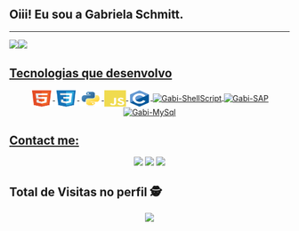 ## Oiii! Eu sou a Gabriela Schmitt. 

<hr>
 <div style="display: inline_block" >
  <a href="https://github.com/gabrielaschmitt"><img height="172em"src="https://github-readme-stats.vercel.app/api?username=gabrielaschmitt&show_icons=true&theme=dracula&include_all_commits=true"/><img height="172em"src="https://github-readme-stats.vercel.app/api/top-langs/?username=gabrielaschmitt&layout=compact&langs_count=16&theme=dracula"/>
</div>
 
## Tecnologias que desenvolvo
  <div style="display: inline_block" align="center">
  <img align="center" alt="Gabi-HTML"   height="30" width="40" src="https://raw.githubusercontent.com/devicons/devicon/master/icons/html5/html5-original.svg">
  <img align="center" alt="Gabi-CSS"    height="30" width="40" src="https://raw.githubusercontent.com/devicons/devicon/master/icons/css3/css3-original.svg">
  <img align="center" alt="Gabi-Python" height="30" width="40" src="https://raw.githubusercontent.com/devicons/devicon/master/icons/python/python-original.svg">
  <img align="center" alt="Gabi-Js"     height="30" width="40" src="https://raw.githubusercontent.com/devicons/devicon/master/icons/javascript/javascript-plain.svg">
  <img align="center" alt="Gabi-C"      height="30" width="40" src="https://raw.githubusercontent.com/devicons/devicon/9f4f5cdb393299a81125eb5127929ea7bfe42889/icons/c/c-original.svg">
  <img align="center" alt="Gabi-ShellScript" height="40" width="40"  src="https://www.vectorlogo.zone/logos/gnu_bash/gnu_bash-icon.svg">
  <img align="center" alt="Gabi-SAP"                           src="https://img.shields.io/badge/SAP-0FAAFF?style=for-the-badge&logo=sap&logoColor=white">
  <img align="center" alt="Gabi-MySql"                         src="https://img.shields.io/badge/mysql-%2300f.svg?style=for-the-badge&logo=mysql&logoColor=white">
</div>
  </hr>
 
 ## Contact me:
<div align="center"> 
  <a href="https://www.instagram.com/gabs_schmitt/" target="_blank"><img src="https://img.shields.io/badge/-Instagram-%23E4405F?style=for-the-badge&logo=instagram&logoColor=white" target="_blank"></a>
  <a href = "mailto:gabrielacristinaschmitt@gmail.com"><img src="https://img.shields.io/badge/-Gmail-%23333?style=for-the-badge&logo=gmail&logoColor=white" target="_blank"></a>
  <a href="https://www.linkedin.com/in/gabriela-schmitt-364608207/" target="_blank"><img src="https://img.shields.io/badge/-LinkedIn-%230077B5?style=for-the-badge&logo=linkedin&logoColor=white" target="_blank"></a> 

</div>
 
 ## Total de Visitas no perfil :detective: <br>
 <p align="center"> 
   <img alingn="center" src="https://profile-counter.glitch.me/gabrielaschmitt/count.svg" />
 </p>
